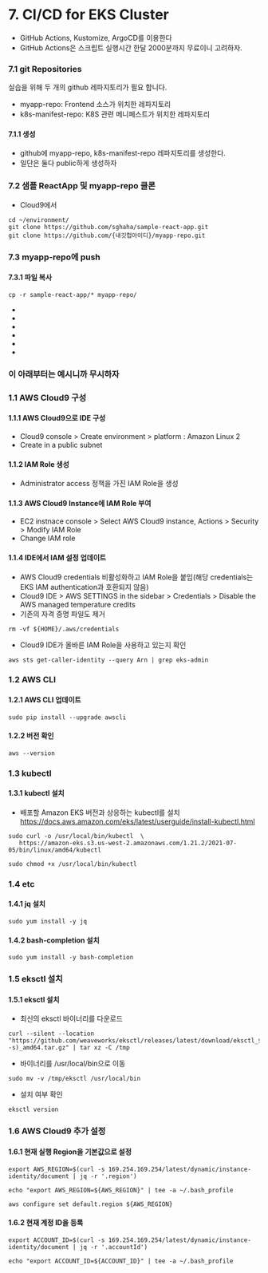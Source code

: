 # 7. CI/CD for EKS Cluster


- GitHub Actions, Kustomize, ArgoCD를 이용한다
- GitHub Actions은 스크립트 실행시간 한달 2000분까지 무료이니 고려하자.


### 7.1 git Repositories
실습을 위해 두 개의 github 레파지토리가 필요 합니다.
* myapp-repo: Frontend 소스가 위치한 레파지토리
* k8s-manifest-repo: K8S 관련 메니페스트가 위치한 레파지토리



#### 7.1.1 생성
* github에 myapp-repo, k8s-manifest-repo 레파지토리를 생성한다.
* 일단은 둘다 public하게 생성하자



### 7.2 샘플 ReactApp 및 myapp-repo 클론
* Cloud9에서
```
cd ~/environment/
git clone https://github.com/sghaha/sample-react-app.git
git clone https://github.com/{내깃헙아이디}/myapp-repo.git
```


### 7.3 myapp-repo에 push
#### 7.3.1 파일 복사
```
cp -r sample-react-app/* myapp-repo/
```


- 
-
-
-
-
-




### 이 아래부터는 예시니까 무시하자 


### 1.1 AWS Cloud9 구성
#### 1.1.1 AWS Cloud9으로 IDE 구성
- Cloud9 console > Create environment > platform : Amazon Linux 2
- Create in a public subnet

#### 1.1.2 IAM Role 생성
- Administrator access 정책을 가진 IAM Role을 생성

#### 1.1.3 AWS Cloud9 Instance에 IAM Role 부여
- EC2 instnace console > Select AWS Cloud9 instance, Actions > Security > Modify IAM Role
- Change IAM role

#### 1.1.4 IDE에서 IAM 설정 업데이트
- AWS Cloud9 credentials 비활성화하고 IAM Role을 붙임(해당 credentials는 EKS IAM authentication과 호환되지 않음)
- Cloud9 IDE > AWS SETTINGS in the sidebar > Credentials > Disable the AWS managed temperature credits 
- 기존의 자격 증명 파일도 제거
```
rm -vf ${HOME}/.aws/credentials
```
- Cloud9 IDE가 올바른 IAM Role을 사용하고 있는지 확인
```
aws sts get-caller-identity --query Arn | grep eks-admin
```

### 1.2 AWS CLI
#### 1.2.1 AWS CLI 업데이트
```
sudo pip install --upgrade awscli
```
#### 1.2.2 버전 확인
```
aws --version
```

### 1.3 kubectl
#### 1.3.1 kubectl 설치
- 배포할 Amazon EKS 버전과 상응하는 kubectl를 설치
  https://docs.aws.amazon.com/eks/latest/userguide/install-kubectl.html
```
sudo curl -o /usr/local/bin/kubectl  \
   https://amazon-eks.s3.us-west-2.amazonaws.com/1.21.2/2021-07-05/bin/linux/amd64/kubectl
```
```
sudo chmod +x /usr/local/bin/kubectl
```

### 1.4 etc
#### 1.4.1 jq 설치
```
sudo yum install -y jq
```
#### 1.4.2 bash-completion 설치
```
sudo yum install -y bash-completion
```

### 1.5 eksctl 설치
#### 1.5.1 eksctl 설치
- 최신의 eksctl 바이너리를 다운로드
```
curl --silent --location "https://github.com/weaveworks/eksctl/releases/latest/download/eksctl_$(uname -s)_amd64.tar.gz" | tar xz -C /tmp
```
- 바이너리를 /usr/local/bin으로 이동
```
sudo mv -v /tmp/eksctl /usr/local/bin
```
- 설치 여부 확인
```
eksctl version
```

### 1.6 AWS Cloud9 추가 설정
#### 1.6.1 현재 실행 Region을 기본값으로 설정
```
export AWS_REGION=$(curl -s 169.254.169.254/latest/dynamic/instance-identity/document | jq -r '.region')

echo "export AWS_REGION=${AWS_REGION}" | tee -a ~/.bash_profile
    
aws configure set default.region ${AWS_REGION}
```
#### 1.6.2 현재 계정 ID을 등록
```
export ACCOUNT_ID=$(curl -s 169.254.169.254/latest/dynamic/instance-identity/document | jq -r '.accountId')

echo "export ACCOUNT_ID=${ACCOUNT_ID}" | tee -a ~/.bash_profile
```
